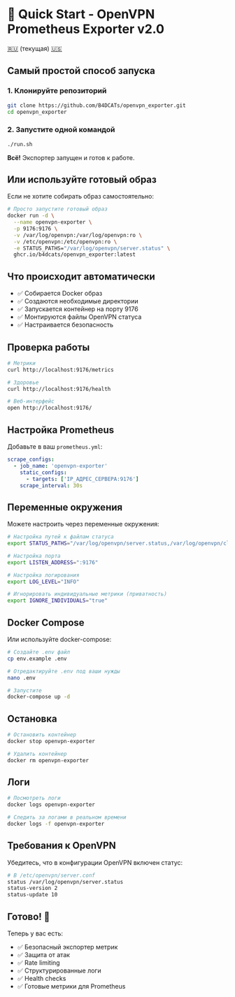 # 🚀 Quick Start - OpenVPN Prometheus Exporter v2.0

[🇷🇺](QUICKSTART.md) (текущая) [🇺🇸](../en/QUICKSTART.md)

## Самый простой способ запуска

### 1. Клонируйте репозиторий
```bash
git clone https://github.com/B4DCATs/openvpn_exporter.git
cd openvpn_exporter
```

### 2. Запустите одной командой
```bash
./run.sh
```

**Всё!** Экспортер запущен и готов к работе.

## Или используйте готовый образ

Если не хотите собирать образ самостоятельно:

```bash
# Просто запустите готовый образ
docker run -d \
  --name openvpn-exporter \
  -p 9176:9176 \
  -v /var/log/openvpn:/var/log/openvpn:ro \
  -v /etc/openvpn:/etc/openvpn:ro \
  -e STATUS_PATHS="/var/log/openvpn/server.status" \
  ghcr.io/b4dcats/openvpn_exporter:latest
```

## Что происходит автоматически

- ✅ Собирается Docker образ
- ✅ Создаются необходимые директории
- ✅ Запускается контейнер на порту 9176
- ✅ Монтируются файлы OpenVPN статуса
- ✅ Настраивается безопасность

## Проверка работы

```bash
# Метрики
curl http://localhost:9176/metrics

# Здоровье
curl http://localhost:9176/health

# Веб-интерфейс
open http://localhost:9176/
```

## Настройка Prometheus

Добавьте в ваш `prometheus.yml`:

```yaml
scrape_configs:
  - job_name: 'openvpn-exporter'
    static_configs:
      - targets: ['IP_АДРЕС_СЕРВЕРА:9176']
    scrape_interval: 30s
```

## Переменные окружения

Можете настроить через переменные окружения:

```bash
# Настройка путей к файлам статуса
export STATUS_PATHS="/var/log/openvpn/server.status,/var/log/openvpn/client.status"

# Настройка порта
export LISTEN_ADDRESS=":9176"

# Настройка логирования
export LOG_LEVEL="INFO"

# Игнорировать индивидуальные метрики (приватность)
export IGNORE_INDIVIDUALS="true"
```

## Docker Compose

Или используйте docker-compose:

```bash
# Создайте .env файл
cp env.example .env

# Отредактируйте .env под ваши нужды
nano .env

# Запустите
docker-compose up -d
```

## Остановка

```bash
# Остановить контейнер
docker stop openvpn-exporter

# Удалить контейнер
docker rm openvpn-exporter
```

## Логи

```bash
# Посмотреть логи
docker logs openvpn-exporter

# Следить за логами в реальном времени
docker logs -f openvpn-exporter
```

## Требования к OpenVPN

Убедитесь, что в конфигурации OpenVPN включен статус:

```bash
# В /etc/openvpn/server.conf
status /var/log/openvpn/server.status
status-version 2
status-update 10
```

## Готово! 🎉

Теперь у вас есть:
- ✅ Безопасный экспортер метрик
- ✅ Защита от атак
- ✅ Rate limiting
- ✅ Структурированные логи
- ✅ Health checks
- ✅ Готовые метрики для Prometheus
